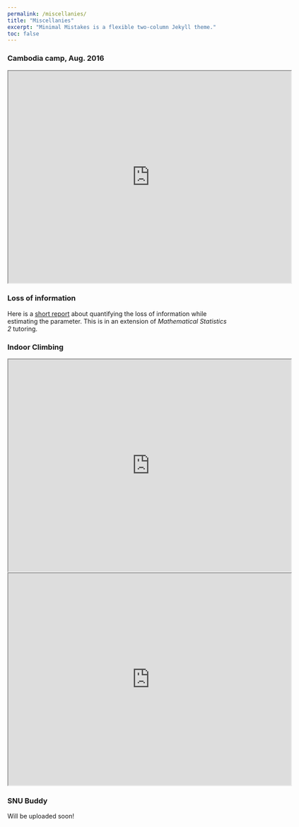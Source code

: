 ```yaml
---
permalink: /miscellanies/
title: "Miscellanies"
excerpt: "Minimal Mistakes is a flexible two-column Jekyll theme."
toc: false
---
```


### Cambodia camp, Aug. 2016

<iframe src="https://drive.google.com/file/d/1qrKb5L4pVyIx5bwU_ELYKwy6dEK1LlQk/preview" width="640" height="480" allow="autoplay"></iframe>


### Loss of information

Here is a [short report](https://jaehoankim.github.io/assets/Loss_of_information/Loss_of_information.pdf) about quantifying the loss of information while estimating the parameter. This is in an extension of *Mathematical Statistics 2* tutoring.
### Indoor Climbing

<iframe src="https://drive.google.com/file/d/1VyW4ndVoyZGOoD81f9MNoF4E9_iw_4tL/preview" width="640" height="480" allow="autoplay"></iframe>
<iframe src="https://drive.google.com/file/d/1HGNohCYO4x07tjshJYIxG_yE6HCNAfOZ/preview" width="640" height="480" allow="autoplay"></iframe>

### SNU Buddy

Will be uploaded soon!